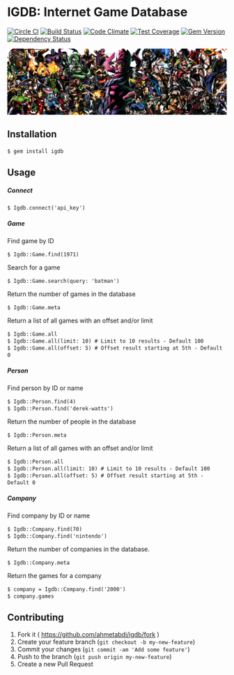 # IGDB: Internet Game Database
[![Circle CI](https://circleci.com/gh/ahmetabdi/igdb.svg?style=svg)](https://circleci.com/gh/ahmetabdi/igdb)
[![Build Status](https://travis-ci.org/ahmetabdi/igdb.svg)](https://travis-ci.org/ahmetabdi/igdb)
[![Code Climate](https://codeclimate.com/github/ahmetabdi/igdb/badges/gpa.svg)](https://codeclimate.com/github/ahmetabdi/igdb)
[![Test Coverage](https://codeclimate.com/github/ahmetabdi/igdb/badges/coverage.svg)](https://codeclimate.com/github/ahmetabdi/igdb/coverage)
[![Gem Version](https://badge.fury.io/rb/igdb.svg)](http://badge.fury.io/rb/igdb)
[![Dependency Status](https://gemnasium.com/ahmetabdi/igdb.svg)](https://gemnasium.com/ahmetabdi/igdb)

<img src="banner.png">

## Installation
    $ gem install igdb

## Usage

##### Connect

    $ Igdb.connect('api_key')

##### Game
  Find game by ID

    $ Igdb::Game.find(1971)

  Search for a game

    $ Igdb::Game.search(query: 'batman')

  Return the number of games in the database

    $ Igdb::Game.meta

  Return a list of all games with an offset and/or limit

    $ Igdb::Game.all
    $ Igdb::Game.all(limit: 10) # Limit to 10 results - Default 100
    $ Igdb::Game.all(offset: 5) # Offset result starting at 5th - Default 0

##### Person
  Find person by ID or name

    $ Igdb::Person.find(4)
    $ Igdb::Person.find('derek-watts')

  Return the number of people in the database

    $ Igdb::Person.meta

  Return a list of all games with an offset and/or limit

    $ Igdb::Person.all
    $ Igdb::Person.all(limit: 10) # Limit to 10 results - Default 100
    $ Igdb::Person.all(offset: 5) # Offset result starting at 5th - Default 0

##### Company
  Find company by ID or name

    $ Igdb::Company.find(70)
    $ Igdb::Company.find('nintendo')

  Return the number of companies in the database.

    $ Igdb::Company.meta

  Return the games for a company

    $ company = Igdb::Company.find('2000')
    $ company.games

## Contributing

1. Fork it ( https://github.com/ahmetabdi/igdb/fork )
2. Create your feature branch (`git checkout -b my-new-feature`)
3. Commit your changes (`git commit -am 'Add some feature'`)
4. Push to the branch (`git push origin my-new-feature`)
5. Create a new Pull Request
